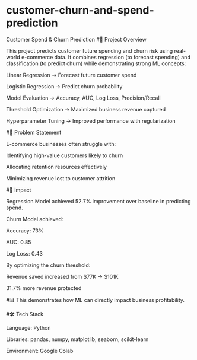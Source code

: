 # customer-churn-and-spend-prediction
Customer Spend & Churn Prediction
#📌 Project Overview

This project predicts customer future spending and churn risk using real-world e-commerce data.
It combines regression (to forecast spending) and classification (to predict churn) while demonstrating strong ML concepts:

Linear Regression → Forecast future customer spend

Logistic Regression → Predict churn probability

Model Evaluation → Accuracy, AUC, Log Loss, Precision/Recall

Threshold Optimization → Maximized business revenue captured

Hyperparameter Tuning → Improved performance with regularization

#🚀 Problem Statement

E-commerce businesses often struggle with:

Identifying high-value customers likely to churn

Allocating retention resources effectively

Minimizing revenue lost to customer attrition

#🔑 Impact

Regression Model achieved 52.7% improvement over baseline in predicting spend.

Churn Model achieved:

Accuracy: 73%

AUC: 0.85

Log Loss: 0.43

By optimizing the churn threshold:

Revenue saved increased from $77K → $101K

31.7% more revenue protected

#📊 This demonstrates how ML can directly impact business profitability.

#🛠️ Tech Stack

Language: Python

Libraries: pandas, numpy, matplotlib, seaborn, scikit-learn

Environment: Google Colab
